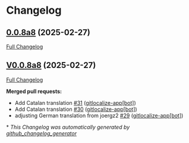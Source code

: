 # Changelog

## [0.0.8a8](https://github.com/OpenVoiceOS/ovos-skill-moviemaster/tree/0.0.8a8) (2025-02-27)

[Full Changelog](https://github.com/OpenVoiceOS/ovos-skill-moviemaster/compare/V0.0.8a8...0.0.8a8)

## [V0.0.8a8](https://github.com/OpenVoiceOS/ovos-skill-moviemaster/tree/V0.0.8a8) (2025-02-27)

[Full Changelog](https://github.com/OpenVoiceOS/ovos-skill-moviemaster/compare/0.0.8...V0.0.8a8)

**Merged pull requests:**

- Add Catalan translation [\#31](https://github.com/OpenVoiceOS/ovos-skill-moviemaster/pull/31) ([gitlocalize-app[bot]](https://github.com/apps/gitlocalize-app))
- Add Catalan translation [\#30](https://github.com/OpenVoiceOS/ovos-skill-moviemaster/pull/30) ([gitlocalize-app[bot]](https://github.com/apps/gitlocalize-app))
- adjusting German translation from joergz2 [\#29](https://github.com/OpenVoiceOS/ovos-skill-moviemaster/pull/29) ([gitlocalize-app[bot]](https://github.com/apps/gitlocalize-app))



\* *This Changelog was automatically generated by [github_changelog_generator](https://github.com/github-changelog-generator/github-changelog-generator)*
